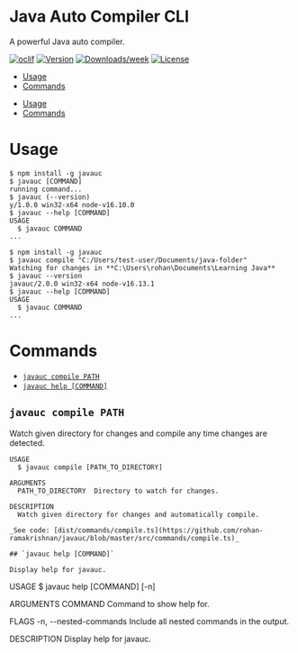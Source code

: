Java Auto Compiler CLI
=================

A powerful Java auto compiler.

[![oclif](https://img.shields.io/badge/cli-oclif-brightgreen.svg)](https://oclif.io)
[![Version](https://img.shields.io/npm/v/oclif-hello-world.svg)](https://www.npmjs.com/package/javauc)
[![Downloads/week](https://img.shields.io/npm/dw/oclif-hello-world.svg)](https://www.npmjs.com/package/javauc)
[![License](https://img.shields.io/npm/l/oclif-hello-world.svg)](https://github.com/oclif/hello-world/blob/main/package.json)

<!-- toc -->
* [Usage](#usage)
* [Commands](#commands)
<!-- tocstop -->
* [Usage](#usage)
* [Commands](#commands)
<!-- tocstop -->
# Usage
<!-- usage -->
```sh-session
$ npm install -g javauc
$ javauc [COMMAND]
running command...
$ javauc (--version)
y/1.0.0 win32-x64 node-v16.10.0
$ javauc --help [COMMAND]
USAGE
  $ javauc COMMAND
...
```
<!-- usagestop -->
```sh-session
$ npm install -g javauc
$ javauc compile "C:/Users/test-user/Documents/java-folder"
Watching for changes in **C:\Users\rohan\Documents\Learning Java**
$ javauc --version
javauc/2.0.0 win32-x64 node-v16.13.1
$ javauc --help [COMMAND]
USAGE
  $ javauc COMMAND
...
```
<!-- usagestop -->
# Commands
<!-- commands -->
* [`javauc compile PATH`](#javauc-compile-java)
* [`javauc help [COMMAND]`](#javauc-help-command)

## `javauc compile PATH`

Watch given directory for changes and compile any time changes are detected.

```
USAGE
  $ javauc compile [PATH_TO_DIRECTORY]

ARGUMENTS
  PATH_TO_DIRECTORY  Directory to watch for changes.

DESCRIPTION
  Watch given directory for changes and automatically compile.

_See code: [dist/commands/compile.ts](https://github.com/rohan-ramakrishnan/javauc/blob/master/src/commands/compile.ts)_

## `javauc help [COMMAND]`

Display help for javauc.

```
USAGE
  $ javauc help [COMMAND] [-n]

ARGUMENTS
  COMMAND  Command to show help for.

FLAGS
  -n, --nested-commands  Include all nested commands in the output.

DESCRIPTION
  Display help for javauc.
```
